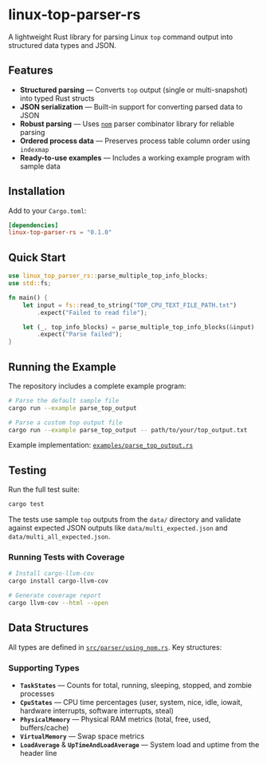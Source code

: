 # linux-top-parser-rs

A lightweight Rust library for parsing Linux `top` command output into structured data types and JSON.

## Features

- **Structured parsing** — Converts `top` output (single or multi-snapshot) into typed Rust structs
- **JSON serialization** — Built-in support for converting parsed data to JSON
- **Robust parsing** — Uses [`nom`](https://docs.rs/nom) parser combinator library for reliable parsing
- **Ordered process data** — Preserves process table column order using `indexmap`
- **Ready-to-use examples** — Includes a working example program with sample data

## Installation

Add to your `Cargo.toml`:

```toml
[dependencies]
linux-top-parser-rs = "0.1.0"
```

## Quick Start

```rust
use linux_top_parser_rs::parse_multiple_top_info_blocks;
use std::fs;

fn main() {
    let input = fs::read_to_string("TOP_CPU_TEXT_FILE_PATH.txt")
        .expect("Failed to read file");

    let (_, top_info_blocks) = parse_multiple_top_info_blocks(&input)
        .expect("Parse failed");
}
```

## Running the Example

The repository includes a complete example program:

```bash
# Parse the default sample file
cargo run --example parse_top_output

# Parse a custom top output file
cargo run --example parse_top_output -- path/to/your/top_output.txt
```

Example implementation: [`examples/parse_top_output.rs`](examples/parse_top_output.rs)

## Testing

Run the full test suite:

```bash
cargo test
```

The tests use sample `top` outputs from the `data/` directory and validate against expected JSON outputs like `data/multi_expected.json` and `data/multi_all_expected.json`.

### Running Tests with Coverage

```bash
# Install cargo-llvm-cov
cargo install cargo-llvm-cov

# Generate coverage report
cargo llvm-cov --html --open
```

## Data Structures

All types are defined in [`src/parser/using_nom.rs`](src/parser/using_nom.rs). Key structures:

### Supporting Types
- **`TaskStates`** — Counts for total, running, sleeping, stopped, and zombie processes
- **`CpuStates`** — CPU time percentages (user, system, nice, idle, iowait, hardware interrupts, software interrupts, steal)
- **`PhysicalMemory`** — Physical RAM metrics (total, free, used, buffers/cache)
- **`VirtualMemory`** — Swap space metrics
- **`LoadAverage`** & **`UpTimeAndLoadAverage`** — System load and uptime from the header line
